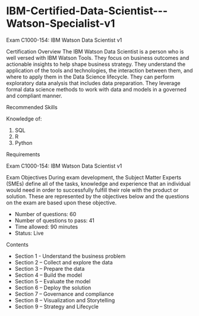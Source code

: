 # IBM-Certified-Data-Scientist---Watson-Specialist-v1
Exam C1000-154: IBM Watson Data Scientist v1

Certification Overview
The IBM Watson Data Scientist is a person who is well versed with IBM Watson Tools. They focus on business outcomes and actionable insights to help shape business strategy.  They understand the application of the tools and technologies, the interaction between them, and where to apply them in the Data Science lifecycle.  They can perform exploratory data analysis that includes data preparation. They leverage formal data science methods to work with data and models in a governed and compliant manner.

Recommended Skills

Knowledge of:

1. SQL
2. R
3. Python

Requirements

Exam C1000-154: IBM Watson Data Scientist v1

Exam Objectives
During exam development, the Subject Matter Experts (SMEs) define all of the tasks, knowledge and experience that an individual would need in order to successfully fulfill their role with the product or solution. These are represented by the objectives below and the questions on the exam are based upon these objective.

* Number of questions: 60
* Number of questions to pass: 41
* Time allowed: 90 minutes
* Status: Live


Contents

* Section 1 - Understand the business problem
* Section 2 – Collect and explore the data
* Section 3 – Prepare the data
* Section 4 – Build the model
* Section 5 – Evaluate the model
* Section 6 – Deploy the solution
* Section 7 – Governance and compliance
* Section 8 – Visualization and Storytelling
* Section 9 – Strategy and Lifecycle
